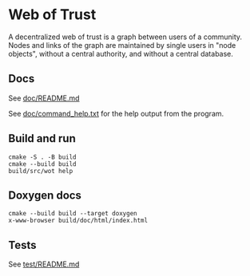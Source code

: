# Web of Trust
A decentralized web of trust is a graph between users of a community. Nodes and links of the graph are maintained by single users in "node objects", without a central authority, and without a central database.

## Docs
See [doc/README.md](doc/README.md)

See [doc/command_help.txt](doc/command_help.txt) for the help output from the program.

## Build and run
```
cmake -S . -B build
cmake --build build
build/src/wot help
```

## Doxygen docs
```
cmake --build build --target doxygen
x-www-browser build/doc/html/index.html
```

## Tests
See [test/README.md](test/README.md)
